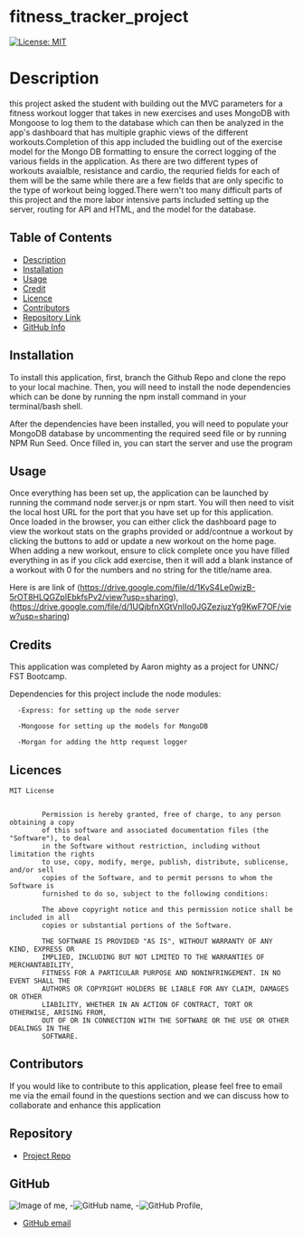 
  # fitness_tracker_project

 [![License: MIT](https://img.shields.io/badge/License-MIT-yellow.svg)](https://opensource.org/licenses/MIT)
  # Description

  this project asked the student with building out the MVC parameters for a fitness workout logger that takes in new exercises and uses MongoDB with Mongoose to log them to the database which can then be analyzed in the app's dashboard that has multiple graphic views of the different workouts.Completion of this app included the buidling out of the exercise model for the Mongo DB formatting to ensure the correct logging of the various fields in the application. As there are two different types of workouts avaialble, resistance and cardio, the requried fields for each of them will be the same while there are a few fields that are only specific to the type of workout being logged.There wern't too many difficult parts of this project and the more labor intensive parts included setting up the server, routing for API and HTML, and the model for the database.

  ## Table of Contents

  - [Description](#Description)
  - [Installation](#Installation)
  - [Usage](#Usage)
  - [Credit](#Credit)
  - [Licence](#Licences)
  - [Contributors](#Contributors)
  - [Repository Link](#Repository)
  - [GitHub Info](#GitHub) 
  
  
  ## Installation
  
  To install this application, first, branch the Github Repo and clone the repo to your local machine. Then, you will need to install the node dependencies which can be done by running the npm install command in your terminal/bash shell.

  After the dependencies have been installed, you will need to populate your MongoDB database by uncommenting the required seed file or by running NPM Run Seed. Once filled in, you can start the server and use the program
  ## Usage

  Once everything has been set up, the application can be launched by running the command node server.js or npm start. You will then need to visit the local host URL for the port that you have set up for this application. Once loaded in the browser, you can either click the dashboard page to view the
  workout stats on the graphs provided or add/contnue a workout by clicking the buttons to add or update a new workout on the home page. When adding a new workout, ensure to click complete once you have filled everything in as if you click add exercise, then it will add a blank instance of a workout with 0 for the numbers and no string for the title/name area.
  
   Here is are link of (https://drive.google.com/file/d/1KyS4Le0wizB-5rOT8HLQGZpIEbkfsPv2/view?usp=sharing),
  (https://drive.google.com/file/d/1UQjbfnXGtVnIIo0JGZezjuzYg9KwF7OF/view?usp=sharing)  

## Credits

 This application was completed by Aaron mighty as a project for UNNC/ FST Bootcamp.

  Dependencies for this project include the node modules:

      -Express: for setting up the node server

      -Mongoose for setting up the models for MongoDB

      -Morgan for adding the http request logger

  ## Licences

	MIT License

    		
    		Permission is hereby granted, free of charge, to any person obtaining a copy
    		of this software and associated documentation files (the "Software"), to deal
    		in the Software without restriction, including without limitation the rights
    		to use, copy, modify, merge, publish, distribute, sublicense, and/or sell
    		copies of the Software, and to permit persons to whom the Software is
    		furnished to do so, subject to the following conditions:

    		The above copyright notice and this permission notice shall be included in all
    		copies or substantial portions of the Software.

    		THE SOFTWARE IS PROVIDED "AS IS", WITHOUT WARRANTY OF ANY KIND, EXPRESS OR
    		IMPLIED, INCLUDING BUT NOT LIMITED TO THE WARRANTIES OF MERCHANTABILITY,
    		FITNESS FOR A PARTICULAR PURPOSE AND NONINFRINGEMENT. IN NO EVENT SHALL THE
    		AUTHORS OR COPYRIGHT HOLDERS BE LIABLE FOR ANY CLAIM, DAMAGES OR OTHER
    		LIABILITY, WHETHER IN AN ACTION OF CONTRACT, TORT OR OTHERWISE, ARISING FROM,
    		OUT OF OR IN CONNECTION WITH THE SOFTWARE OR THE USE OR OTHER DEALINGS IN THE
    		SOFTWARE.

  ## Contributors
  
  If you would like to contribute to this application, please feel free to email me via the email found in the questions section and we can discuss how to collaborate and enhance this application
  
  ## Repository
  
  - [Project Repo](https://github.com/aaron-might/fitness_tracker_project)
  
  ## GitHub
  
  ![Image of me](https://avatars.githubusercontent.com/u/83680026?v=4),
  -![GitHub name](null),
  -![GitHub Profile](https://github.com/aaron-might),
  - [GitHub email](aaronmighty7@gmail.com)